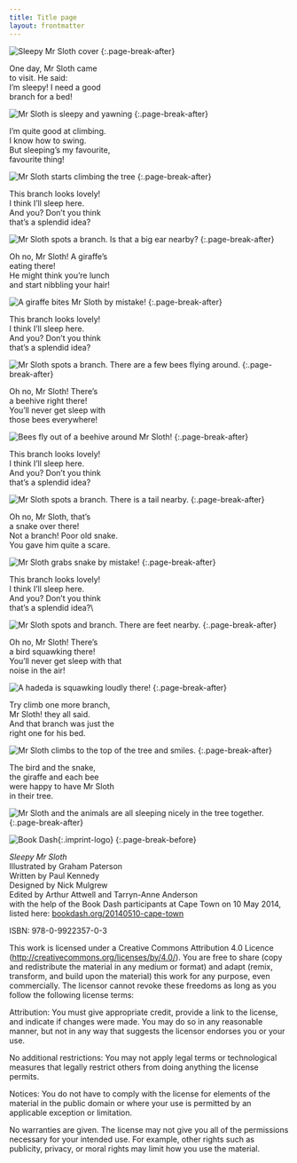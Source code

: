 ```yaml
---
title: Title page
layout: frontmatter
---
```


![Sleepy Mr Sloth cover](images/cover.jpg)
{:.page-break-after}

One day, Mr Sloth came  
to visit. He said:  
I’m sleepy! I need a good  
branch for a bed!

![Mr Sloth is sleepy and yawning](images/1.jpg)
{:.page-break-after}

I’m quite good at climbing.  
I know how to swing.  
But sleeping’s my favourite,  
favourite thing!

![Mr Sloth starts climbing the tree](images/2.jpg)
{:.page-break-after}

This branch looks lovely!  
I think I’ll sleep here.  
And you? Don’t you think  
that’s a splendid idea?

![Mr Sloth spots a branch. Is that a big ear nearby?](images/3.jpg)
{:.page-break-after}

Oh no, Mr Sloth! A giraffe’s  
eating there!  
He might think you’re lunch  
and start nibbling your hair!

![A giraffe bites Mr Sloth by mistake!](images/4.jpg)
{:.page-break-after}

This branch looks lovely!  
I think I’ll sleep here.  
And you? Don’t you think  
that’s a splendid idea?

![Mr Sloth spots a branch. There are a few bees flying around.](images/5.jpg)
{:.page-break-after}

Oh no, Mr Sloth! There’s  
a beehive right there!  
You’ll never get sleep with  
those bees everywhere!

![Bees fly out of a beehive around Mr Sloth!](images/6.jpg)
{:.page-break-after}

This branch looks lovely!  
I think I’ll sleep here.  
And you? Don’t you think  
that’s a splendid idea?

![Mr Sloth spots a branch. There is a tail nearby.](images/7.jpg)
{:.page-break-after}

Oh no, Mr Sloth, that’s  
a snake over there!  
Not a branch! Poor old snake.  
You gave him quite a scare.

![Mr Sloth grabs snake by mistake!](images/8.jpg)
{:.page-break-after}

This branch looks lovely!  
I think I’ll sleep here.  
And you? Don’t you think  
that’s a splendid idea?\

![Mr Sloth spots and branch. There are feet nearby.](images/9.jpg)
{:.page-break-after}

Oh no, Mr Sloth! There’s  
a bird squawking there!  
You’ll never get sleep with that  
noise in the air!

![A hadeda is squawking loudly there!](images/10.jpg)
{:.page-break-after}

Try climb one more branch,  
Mr Sloth! they all said.  
And that branch was just the  
right one for his bed.

![Mr Sloth climbs to the top of the tree and smiles.](images/11.jpg)
{:.page-break-after}

The bird and the snake,  
the giraffe and each bee  
were happy to have Mr Sloth  
in their tree.

![Mr Sloth and the animals are all sleeping nicely in the tree together.](images/12.jpg)
{:.page-break-after}




![Book Dash](images/book-dash-logo.png){:.imprint-logo}
{:.page-break-before}

*Sleepy Mr Sloth*  
Illustrated by Graham Paterson  
Written by Paul Kennedy  
Designed by Nick Mulgrew  
Edited by Arthur Attwell and Tarryn-Anne Anderson  
with the help of the Book Dash participants at Cape Town on 10 May 2014, listed here: [bookdash.org/20140510-cape-town](bookdash.org/20140510-cape-town)

ISBN: 978-0-9922357-0-3

This work is licensed under a Creative Commons Attribution 4.0 Licence (http://creativecommons.org/licenses/by/4.0/). You are free to share (copy and redistribute the material in any medium or format) and adapt (remix, transform, and build upon the material) this work for any purpose, even commercially. The licensor cannot revoke these freedoms as long as you follow the following license terms:

Attribution: You must give appropriate credit, provide a link to the license, and indicate if changes were made. You may do so in any reasonable manner, but not in any way that suggests the licensor endorses you or your use.

No additional restrictions: You may not apply legal terms or technological measures that legally restrict others from doing anything the license permits.

Notices: You do not have to comply with the license for elements of the material in the public domain or where your use is permitted by an applicable exception or limitation.

No warranties are given. The license may not give you all of the permissions necessary for your intended use. For example, other rights such as publicity, privacy, or moral rights may limit how you use the material.
